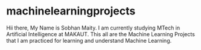 # machinelearningprojects
Hii there, My Name is Sobhan Maity.
I am currently studying MTech in Artificial Intelligence at MAKAUT.
This all are the Machine Learning Projects that I am practiced for learning and understand Machine Learning.
